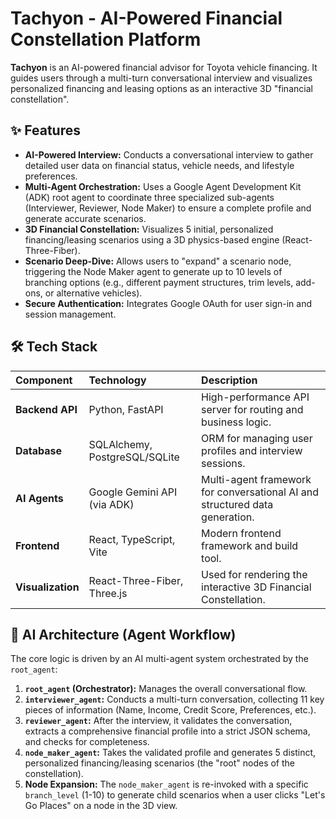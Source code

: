 # Tachyon - AI-Powered Financial Constellation Platform

**Tachyon** is an AI-powered financial advisor for Toyota vehicle financing. It guides users through a multi-turn conversational interview and visualizes personalized financing and leasing options as an interactive 3D "financial constellation".

## ✨ Features

* **AI-Powered Interview:** Conducts a conversational interview to gather detailed user data on financial status, vehicle needs, and lifestyle preferences.
* **Multi-Agent Orchestration:** Uses a Google Agent Development Kit (ADK) root agent to coordinate three specialized sub-agents (Interviewer, Reviewer, Node Maker) to ensure a complete profile and generate accurate scenarios.
* **3D Financial Constellation:** Visualizes 5 initial, personalized financing/leasing scenarios using a 3D physics-based engine (React-Three-Fiber).
* **Scenario Deep-Dive:** Allows users to "expand" a scenario node, triggering the Node Maker agent to generate up to 10 levels of branching options (e.g., different payment structures, trim levels, add-ons, or alternative vehicles).
* **Secure Authentication:** Integrates Google OAuth for user sign-in and session management.

## 🛠️ Tech Stack

| Component | Technology | Description |
| :--- | :--- | :--- |
| **Backend API** | Python, FastAPI | High-performance API server for routing and business logic. |
| **Database** | SQLAlchemy, PostgreSQL/SQLite | ORM for managing user profiles and interview sessions. |
| **AI Agents** | Google Gemini API (via ADK) | Multi-agent framework for conversational AI and structured data generation. |
| **Frontend** | React, TypeScript, Vite | Modern frontend framework and build tool. |
| **Visualization** | React-Three-Fiber, Three.js | Used for rendering the interactive 3D Financial Constellation. |

## 📐 AI Architecture (Agent Workflow)

The core logic is driven by an AI multi-agent system orchestrated by the `root_agent`:

1.  **`root_agent` (Orchestrator):** Manages the overall conversational flow.
2.  **`interviewer_agent`:** Conducts a multi-turn conversation, collecting 11 key pieces of information (Name, Income, Credit Score, Preferences, etc.).
3.  **`reviewer_agent`:** After the interview, it validates the conversation, extracts a comprehensive financial profile into a strict JSON schema, and checks for completeness.
4.  **`node_maker_agent`:** Takes the validated profile and generates 5 distinct, personalized financing/leasing scenarios (the "root" nodes of the constellation).
5.  **Node Expansion:** The `node_maker_agent` is re-invoked with a specific `branch_level` (1-10) to generate child scenarios when a user clicks "Let's Go Places" on a node in the 3D view.

